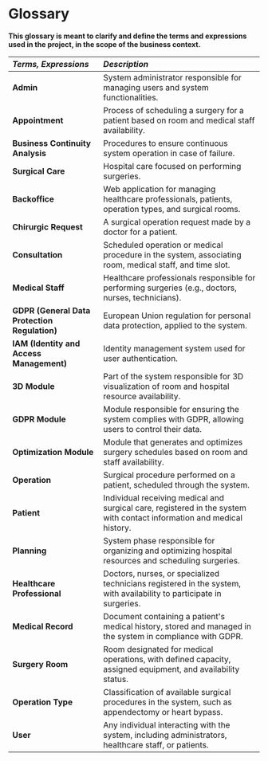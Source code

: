 # Glossary

**This glossary is meant to clarify and define the terms and expressions used in the project, in the scope of the business context.**

| **_Terms, Expressions_**       | **_Description_**                                                                                                                |
|:-------------------------------|:---------------------------------------------------------------------------------------------------------------------------------|
| **Admin**                      | System administrator responsible for managing users and system functionalities.                                                  |
| **Appointment**                | Process of scheduling a surgery for a patient based on room and medical staff availability.                                       |
| **Business Continuity Analysis** | Procedures to ensure continuous system operation in case of failure.                                                            |
| **Surgical Care**              | Hospital care focused on performing surgeries.                                                                                   |
| **Backoffice**                 | Web application for managing healthcare professionals, patients, operation types, and surgical rooms.                            |
| **Chirurgic Request**          | A surgical operation request made by a doctor for a patient.                                                                     |
| **Consultation**               | Scheduled operation or medical procedure in the system, associating room, medical staff, and time slot.                          |
| **Medical Staff**              | Healthcare professionals responsible for performing surgeries (e.g., doctors, nurses, technicians).                              |
| **GDPR (General Data Protection Regulation)** | European Union regulation for personal data protection, applied to the system.                                         |
| **IAM (Identity and Access Management)** | Identity management system used for user authentication.                                                                |
| **3D Module**                  | Part of the system responsible for 3D visualization of room and hospital resource availability.                                  |
| **GDPR Module**                | Module responsible for ensuring the system complies with GDPR, allowing users to control their data.                             |
| **Optimization Module**        | Module that generates and optimizes surgery schedules based on room and staff availability.                                      |
| **Operation**                  | Surgical procedure performed on a patient, scheduled through the system.                                                        |
| **Patient**                    | Individual receiving medical and surgical care, registered in the system with contact information and medical history.           |
| **Planning**                   | System phase responsible for organizing and optimizing hospital resources and scheduling surgeries.                              |
| **Healthcare Professional**    | Doctors, nurses, or specialized technicians registered in the system, with availability to participate in surgeries.             |
| **Medical Record**             | Document containing a patient's medical history, stored and managed in the system in compliance with GDPR.                       |
| **Surgery Room**               | Room designated for medical operations, with defined capacity, assigned equipment, and availability status.                      |
| **Operation Type**             | Classification of available surgical procedures in the system, such as appendectomy or heart bypass.                            |
| **User**                       | Any individual interacting with the system, including administrators, healthcare staff, or patients.                             |
